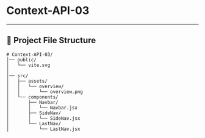 # Context-API-03

<!-- ![overview](./src/assets/overview/overview.png) -->
 
---
## 📂 Project File Structure
```
# Context-API-03/
│── public/   
│   └── vite.svg
│
│── src/
│   ├── assets/
│   │   └── overview/
│   │       └── overview.png                
│   └── components/
│       ├── Navbar/
│       │   └── Navbar.jsx
│       ├── SideNav/
│       │   └── SideNav.jsx
│       └── LastNav/
│           └── LastNav.jsx


```